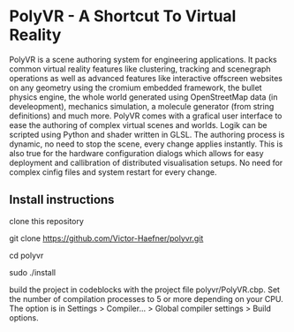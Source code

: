 <h1>PolyVR - A Shortcut To Virtual Reality</h1>

PolyVR is a scene authoring system for engineering applications.
It packs common virtual reality features like clustering, tracking and scenegraph operations as well as advanced features like interactive offscreen websites on any geometry using the cromium embedded framework, the bullet physics engine, the whole world generated using OpenStreetMap data (in develeopment), mechanics simulation, a molecule generator (from string definitions) and much more. PolyVR comes with a grafical user interface to ease the authoring of complex virtual scenes and worlds. Logik can be scripted using Python and shader written in GLSL. The authoring process is dynamic, no need to stop the scene, every change applies instantly. This is also true for the hardware configuration dialogs which allows for easy deployment and callibration of distributed visualisation setups. No need for complex cinfig files and system restart for every change.


<h2>Install instructions</h2>

clone this repository

 git clone https://github.com/Victor-Haefner/polyvr.git

 cd polyvr

 sudo ./install


build the project in codeblocks with the project file polyvr/PolyVR.cbp.
Set the number of compilation processes to 5 or more depending on your CPU.
The option is in Settings > Compiler... > Global compiler settings > Build options.


